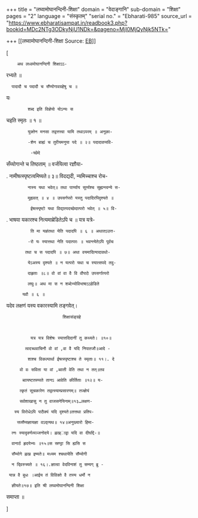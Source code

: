 +++
title = "लघ्वामोघानन्दिनी-शिक्षा"
domain = "वेदाङ्गानि"
sub-domain = "शिक्षा"
pages = "2"
language = "संस्कृतम्"
"serial no." = "Ebharati-985"
source_url = "https://www.ebharatisampat.in/readbook3.php?bookid=MDc2NTg3ODkyNjU1NDk=&pageno=MjI0MjQyNjk5NTk="

+++
[[लघ्वामोघानन्दिनी-शिक्षा	Source: [EB](https://www.ebharatisampat.in/readbook3.php?bookid=MDc2NTg3ODkyNjU1NDk=&pageno=MjI0MjQyNjk5NTk=)]]

\[



        अथ लध्वमोघानन्दिनी शिक्षाऽऽ-

             

रभ्यते ॥

      पादादौ च पदादौ च सँय्योगावग्रहेषु च ॥

यः

            शब्द इति विज्ञेयो योऽन्यः स

चइति स्मृतः ॥ १ ॥

            युक्तेन मनसा तद्वत्तत्त्वा यामि तथाऽपरम् ॥ अनूका-

            -शेन बाह्यं च तुरीयमनुया पदे ॥ २॥ पदादावप्यवि-

             -च्छेदे

सँय्योगान्ते च तिष्ठताम् ॥ वर्जयित्वा रज्ञौया-

.          नामीषत्स्पृष्टत्वमिष्यते॥ ३॥ विदद्यदी, न्यमिच्चाश्च रोच-

            नास्य यथा भवेत्॥ तथा पार्य्याय सूर्य्यश्च सुह्यन्त्वन्ये स-

            मूह्यवत् ॥ ४ ॥ उपसर्गपरो यस्तु पदादिरपिदृश्यते ॥

             ईषत्स्पृष्टो यथा विद्यात्पदच्छेदात्परो भवेत् ॥ ५॥ वि-

.            भाषया यकारश्च नित्यमाम्रेडितेऽपि च ॥ यत्र यत्रे-

             ति मा यज्ञंतथा येति पदादपि ॥ ६ ॥ अथातऽउत्त-

            -रो यः स्यात्तथा नेति पदात्परः ॥ भवन्त्येतेऽपि पूर्वच

           तथा च स पदादपि ॥ ७॥ अथा वयमादित्यादावथो-

            येऽअस्य दृश्यते ॥ न यत्परो यथा च स्यात्सपदे तदु-

            दाहृताः ॥८॥ वो वां वा वै वि वौपाठे उपसर्गात्परो

            लघुः॥ अथ मा स न शब्देभ्योविभाषाऽऽम्रेडिते

          यवौ ॥ ६ ॥

यदेव लक्षणं यस्य वकारस्यामि तङ्गवेत्।



                         शिक्षासंङ्ग्रहे

            

             यत्र यत्र विशेषः स्यात्तदिदानीं तु कथ्यते। ॥१०॥

           त्वदत्र्थवाचिनौ वो वां ,वा वै यदि निपातजौ॥आदे -

            शाश्च विकल्पार्था ईषत्स्पृष्टाश्च ते स्मृताः॥ ११।. दे

         वो वः सविता या वां ,ब्वाती वेति तथा न तत्॥तव

          ब्वायष्टतस्प्पते तानऽ आवेति कीर्तिताः ॥१२॥ य-

         त्कृतं सूचकारेण तद्वत्स्याम्प्रसारणम्॥ तज्ज्ञेयं

         सर्वशाखासु न तु वाजसनेयिनाम्॥१३…लक्षण-

       स्य विरोधेऽपि पाठैक्यं यदि दृश्यते॥तत्तथा प्रतिप-

        त्तव्यँय्यज्ञायज्ञा वऽद्त्यथ॥ १४॥अनुख्यारो हिमा-

      त्नः स्यादृवर्णव्यञ्जनोदये। ह्नख्ाद्वा यदि वा दीर्घाद्दे-॥

      वानार्ठ हृदयेभ्यः ॥१५॥स स्रण्ट्टा सि ह्यसि स

      सँय्योगे ह्नख इष्यते॥ मध्यम श्चथायेति सँय्योगी

      न दि्वरुच्यते ॥ १६।.ज्ञात्वा वेदविनाशं तु सम्यग् ब्रु -

     यान्न वै बुधः ।आईय तं विविक्ते वै तस्य धर्मो न

      ज्ञीयते॥१७॥ इति श्री लघ्वमोघानन्दिनी शिक्षा

समाप्ता ॥


\]
